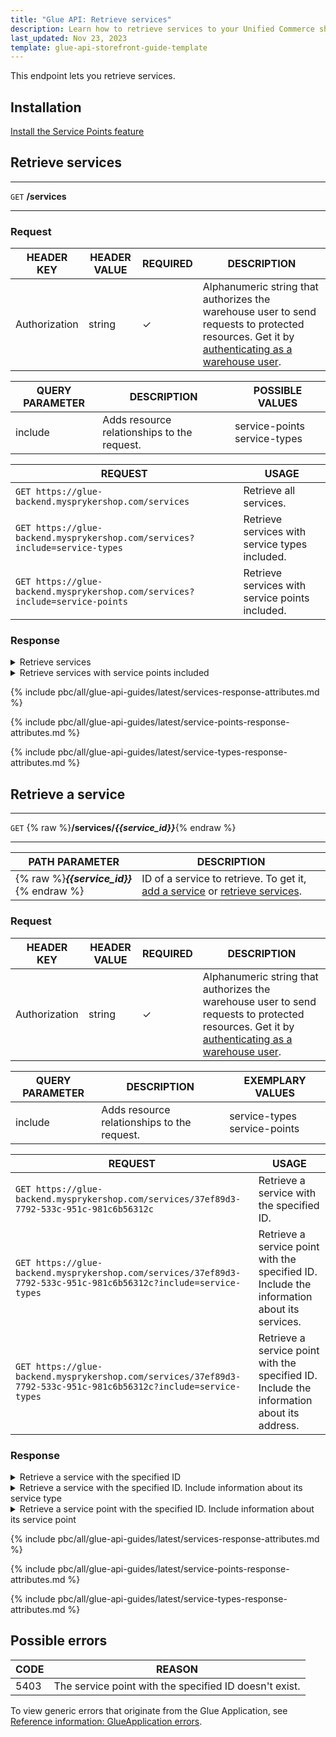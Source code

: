 ```yaml
---
title: "Glue API: Retrieve services"
description: Learn how to retrieve services to your Unified Commerce shop using Spryker Glue API
last_updated: Nov 23, 2023
template: glue-api-storefront-guide-template
---
```


This endpoint lets you retrieve services.

## Installation

[Install the Service Points feature](/docs/pbc/all/service-point-management/latest/unified-commerce/install-features/install-the-service-points-feature.html)

## Retrieve services

***
`GET` **/services**
***

### Request

| HEADER KEY | HEADER VALUE | REQUIRED | DESCRIPTION |
|-|-|-|-|
| Authorization | string | &check; | Alphanumeric string that authorizes the warehouse user to send requests to protected resources. Get it by [authenticating as a warehouse user](/docs/pbc/all/warehouse-management-system/latest/unified-commerce/manage-using-glue-api/glue-api-authenticate-as-a-warehouse-user.html). |

| QUERY PARAMETER | DESCRIPTION | POSSIBLE VALUES |
|-|-|-|
| include | Adds resource relationships to the request. | service-points service-types |

| REQUEST | USAGE |
|-|-|
| `GET https://glue-backend.mysprykershop.com/services` | Retrieve all services. |
| `GET https://glue-backend.mysprykershop.com/services?include=service-types` | Retrieve services with service types included. |
| `GET https://glue-backend.mysprykershop.com/services?include=service-points` | Retrieve services with service points included. |


### Response

<details>
  <summary>Retrieve services</summary>

```json
{
    "data": [
        {
            "type": "services",
            "id": "37ef89d3-7792-533c-951c-981c6b56312c",
            "attributes": {
                "uuid": "37ef89d3-7792-533c-951c-981c6b56312c",
                "isActive": true,
                "key": "s1"
            },
            "links": {
                "self": "https://glue-backend.mysprykershop.com/services/37ef89d3-7792-533c-951c-981c6b56312c"
            }
        },
        {
            "type": "services",
            "id": "6358f60b-958b-53f9-9401-306c063b1282",
            "attributes": {
                "uuid": "6358f60b-958b-53f9-9401-306c063b1282",
                "isActive": true,
                "key": "s2"
            },
            "links": {
                "self": "https://glue-backend.mysprykershop.com/services/6358f60b-958b-53f9-9401-306c063b1282"
            }
        }
    ],
    "links": {
        "self": "https://glue-backend.mysprykershop.com/services"
    }
}
```



<details>
  <summary>Retrieve services with service types included</summary>

```json
{
    "data": [
        {
            "type": "services",
            "id": "37ef89d3-7792-533c-951c-981c6b56312c",
            "attributes": {
                "uuid": "37ef89d3-7792-533c-951c-981c6b56312c",
                "isActive": true,
                "key": "s1"
            },
            "relationships": {
                "service-types": {
                    "data": [
                        {
                            "type": "service-types",
                            "id": "2370ad95-4e9f-5ac3-913e-300c5805b181"
                        }
                    ]
                }
            },
            "links": {
                "self": "https://glue-backend.mysprykershop.com/services/37ef89d3-7792-533c-951c-981c6b56312c?include=service-types"
            }
        },
        {
            "type": "services",
            "id": "6358f60b-958b-53f9-9401-306c063b1282",
            "attributes": {
                "uuid": "6358f60b-958b-53f9-9401-306c063b1282",
                "isActive": true,
                "key": "s2"
            },
            "relationships": {
                "service-types": {
                    "data": [
                        {
                            "type": "service-types",
                            "id": "2370ad95-4e9f-5ac3-913e-300c5805b181"
                        }
                    ]
                }
            },
            "links": {
                "self": "https://glue-backend.mysprykershop.com/services/6358f60b-958b-53f9-9401-306c063b1282?include=service-types"
            }
        }
    ],
    "links": {
        "self": "https://glue-backend.mysprykershop.com/services?include=service-types"
    },
    "included": [
        {
            "type": "service-types",
            "id": "2370ad95-4e9f-5ac3-913e-300c5805b181",
            "attributes": {
                "name": "Pickup",
                "key": "pickup"
            },
            "links": {
                "self": "https://glue-backend.mysprykershop.com/service-types/2370ad95-4e9f-5ac3-913e-300c5805b181?include=service-types"
            }
        }
    ]
}
```

</details>



</details>


<details>
  <summary>Retrieve services with service points included</summary>

```json
{
    "data": [
        {
            "type": "services",
            "id": "37ef89d3-7792-533c-951c-981c6b56312c",
            "attributes": {
                "uuid": "37ef89d3-7792-533c-951c-981c6b56312c",
                "isActive": true,
                "key": "s1"
            },
            "relationships": {
                "service-points": {
                    "data": [
                        {
                            "type": "service-points",
                            "id": "262feb9d-33a7-5c55-9b04-45b1fd22067e"
                        }
                    ]
                }
            },
            "links": {
                "self": "https://glue-backend.mysprykershop.com/services/37ef89d3-7792-533c-951c-981c6b56312c?include=service-points"
            }
        },
        {
            "type": "services",
            "id": "6358f60b-958b-53f9-9401-306c063b1282",
            "attributes": {
                "uuid": "6358f60b-958b-53f9-9401-306c063b1282",
                "isActive": true,
                "key": "s2"
            },
            "relationships": {
                "service-points": {
                    "data": [
                        {
                            "type": "service-points",
                            "id": "7e3b03e0-c53c-5298-9ece-968f4628b4f8"
                        }
                    ]
                }
            },
            "links": {
                "self": "https://glue-backend.mysprykershop.com/services/6358f60b-958b-53f9-9401-306c063b1282?include=service-points"
            }
        }
    ],
    "links": {
        "self": "https://glue-backend.mysprykershop.com/services?include=service-points"
    },
    "included": [
        {
            "type": "service-points",
            "id": "262feb9d-33a7-5c55-9b04-45b1fd22067e",
            "attributes": {
                "name": "Spryker Main Store",
                "key": "sp1",
                "isActive": true,
                "stores": [
                    "DE",
                    "AT"
                ]
            },
            "relationships": {
                "services": {
                    "data": [
                        {
                            "type": "services",
                            "id": "37ef89d3-7792-533c-951c-981c6b56312c"
                        }
                    ]
                }
            },
            "links": {
                "self": "https://glue-backend.mysprykershop.com/service-points/262feb9d-33a7-5c55-9b04-45b1fd22067e?include=service-points"
            }
        },
        {
            "type": "service-points",
            "id": "7e3b03e0-c53c-5298-9ece-968f4628b4f8",
            "attributes": {
                "name": "Spryker Berlin Store",
                "key": "sp2",
                "isActive": true,
                "stores": [
                    "DE",
                    "AT"
                ]
            },
            "relationships": {
                "services": {
                    "data": [
                        {
                            "type": "services",
                            "id": "6358f60b-958b-53f9-9401-306c063b1282"
                        }
                    ]
                }
            },
            "links": {
                "self": "https://glue-backend.mysprykershop.com/service-points/7e3b03e0-c53c-5298-9ece-968f4628b4f8?include=service-points"
            }
        }
    ]
}
```

</details>


{% include pbc/all/glue-api-guides/latest/services-response-attributes.md %} <!-- To edit, see /_includes/pbc/all/glue-api-guides/202311.0/services-response-attributes.md -->

{% include pbc/all/glue-api-guides/latest/service-points-response-attributes.md %} <!-- To edit, see /_includes/pbc/all/glue-api-guides/202311.0/service-points-response-attributes.md -->

{% include pbc/all/glue-api-guides/latest/service-types-response-attributes.md %} <!-- To edit, see /_includes/pbc/all/glue-api-guides/202311.0/service-types-response-attributes.md -->




## Retrieve a service

***
`GET` {% raw %}**/services/*{{service_id}}***{% endraw %}
***

| PATH PARAMETER | DESCRIPTION |
| --- | --- |
| {% raw %}***{{service_id}}***{% endraw %} | ID of a service to retrieve. To get it, [add a service](/docs/pbc/all/service-point-management/latest/unified-commerce/manage-using-glue-api/manage-services/glue-api-add-services.html) or [retrieve services](#retrieve-services). |


### Request

| HEADER KEY | HEADER VALUE | REQUIRED | DESCRIPTION |
|-|-|-|-|
| Authorization | string | &check; | Alphanumeric string that authorizes the warehouse user to send requests to protected resources. Get it by [authenticating as a warehouse user](/docs/pbc/all/warehouse-management-system/latest/unified-commerce/manage-using-glue-api/glue-api-authenticate-as-a-warehouse-user.html). |

| QUERY PARAMETER | DESCRIPTION | EXEMPLARY VALUES |
|-|-|-|
| include | Adds resource relationships to the request. | service-types service-points |

| REQUEST | USAGE |
|-|-|
| `GET https://glue-backend.mysprykershop.com/services/37ef89d3-7792-533c-951c-981c6b56312c` | Retrieve a service with the specified ID. |
| `GET https://glue-backend.mysprykershop.com/services/37ef89d3-7792-533c-951c-981c6b56312c?include=service-types` | Retrieve a service point with the specified ID. Include the information about its services. |
| `GET https://glue-backend.mysprykershop.com/services/37ef89d3-7792-533c-951c-981c6b56312c?include=service-types` | Retrieve a service point with the specified ID. Include the information about its address. |


### Response

<details>
  <summary>Retrieve a service with the specified ID</summary>

```json
{
    "data": {
        "type": "services",
        "id": "37ef89d3-7792-533c-951c-981c6b56312c",
        "attributes": {
            "uuid": "37ef89d3-7792-533c-951c-981c6b56312c",
            "isActive": true,
            "key": "s1"
        },
        "links": {
            "self": "https://glue-backend.mysprykershop.com/services/37ef89d3-7792-533c-951c-981c6b56312c"
        }
    }
}
```

</details>

<details>
  <summary>Retrieve a service with the specified ID. Include information about its service type</summary>

```json
{
    "data": {
        "type": "services",
        "id": "37ef89d3-7792-533c-951c-981c6b56312c",
        "attributes": {
            "uuid": "37ef89d3-7792-533c-951c-981c6b56312c",
            "isActive": true,
            "key": "s1"
        },
        "relationships": {
            "service-types": {
                "data": [
                    {
                        "type": "service-types",
                        "id": "2370ad95-4e9f-5ac3-913e-300c5805b181"
                    }
                ]
            }
        },
        "links": {
            "self": "https://glue-backend.mysprykershop.com/services/37ef89d3-7792-533c-951c-981c6b56312c?include=service-types"
        }
    },
    "included": [
        {
            "type": "service-types",
            "id": "2370ad95-4e9f-5ac3-913e-300c5805b181",
            "attributes": {
                "name": "Pickup",
                "key": "pickup"
            },
            "links": {
                "self": "https://glue-backend.mysprykershop.com/service-types/2370ad95-4e9f-5ac3-913e-300c5805b181?include=service-types"
            }
        }
    ]
}
```

</details>


<details>
  <summary>Retrieve a service point with the specified ID. Include information about its service point</summary>

```json
{
    "data": {
        "type": "services",
        "id": "37ef89d3-7792-533c-951c-981c6b56312c",
        "attributes": {
            "uuid": "37ef89d3-7792-533c-951c-981c6b56312c",
            "isActive": true,
            "key": "s1"
        },
        "relationships": {
            "service-points": {
                "data": [
                    {
                        "type": "service-points",
                        "id": "262feb9d-33a7-5c55-9b04-45b1fd22067e"
                    }
                ]
            }
        },
        "links": {
            "self": "https://glue-backend.mysprykershop.com/services/37ef89d3-7792-533c-951c-981c6b56312c?include=service-points"
        }
    },
    "included": [
        {
            "type": "service-points",
            "id": "262feb9d-33a7-5c55-9b04-45b1fd22067e",
            "attributes": {
                "name": "Spryker Main Store",
                "key": "sp1",
                "isActive": true,
                "stores": [
                    "DE",
                    "AT"
                ]
            },
            "links": {
                "self": "https://glue-backend.mysprykershop.com/service-points/262feb9d-33a7-5c55-9b04-45b1fd22067e?include=service-points"
            }
        }
    ]
}
```

</details>


{% include pbc/all/glue-api-guides/latest/services-response-attributes.md %} <!-- To edit, see /_includes/pbc/all/glue-api-guides/202311.0/services-response-attributes.md -->

{% include pbc/all/glue-api-guides/latest/service-points-response-attributes.md %} <!-- To edit, see /_includes/pbc/all/glue-api-guides/202311.0/service-points-response-attributes.md -->

{% include pbc/all/glue-api-guides/latest/service-types-response-attributes.md %} <!-- To edit, see /_includes/pbc/all/glue-api-guides/202311.0/service-types-response-attributes.md -->


## Possible errors

| CODE  | REASON |
| --- | --- |
| 5403 | The service point with the specified ID doesn't exist. |

To view generic errors that originate from the Glue Application, see [Reference information: GlueApplication errors](/docs/dg/dev/glue-api/latest/rest-api/reference-information-glueapplication-errors.html).
